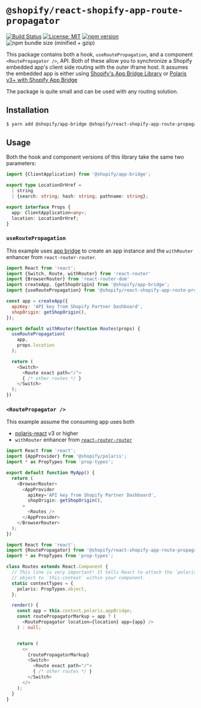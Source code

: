 # `@shopify/react-shopify-app-route-propagator`

[![Build Status](https://travis-ci.org/Shopify/quilt.svg?branch=master)](https://travis-ci.org/Shopify/quilt)
[![License: MIT](https://img.shields.io/badge/License-MIT-green.svg)](LICENSE.md) [![npm version](https://badge.fury.io/js/%40shopify%2Freact-shopify-app-route-propagator.svg)](https://badge.fury.io/js/%40shopify%2Freact-shopify-app-route-propagator) ![npm bundle size (minified + gzip)](https://img.shields.io/bundlephobia/minzip/@shopify/react-shopify-app-route-propagator.svg)

This package contains both a hook, `useRoutePropagation`, and a component `<RoutePropagator />`, API. Both of these allow you to synchronize a Shopify embedded app's client side routing with the outer iframe host. It assumes the embedded app is either using [Shopify's App Bridge Library](https://help.shopify.com/en/api/embedded-apps/app-bridge) or [Polaris v3+ with Shopify App Bridge](https://polaris.shopify.com/components/structure/app-provider#section-initializing-the-shopify-app-bridge)

The package is quite small and can be used with any routing solution.

## Installation

```bash
$ yarn add @shopify/app-bridge @shopify/react-shopify-app-route-propagator
```

## Usage

Both the hook and component versions of this library take the same two parameters:

```typescript
import {ClientApplication} from '@shopify/app-bridge';

export type LocationOrHref =
  | string
  | {search: string; hash: string; pathname: string};

export interface Props {
  app: ClientApplication<any>;
  location: LocationOrHref;
}
```

### `useRoutePropagation`

This example uses [app bridge](https://help.shopify.com/en/api/embedded-apps/app-bridge#set-up-your-app) to create an app instance and the `withRouter` enhancer from `react-router-router`.

```javascript
import React from 'react';
import {Switch, Route, withRouter} from 'react-router'
import {BrowserRouter} from 'react-router-dom'
import createApp, {getShopOrigin} from '@shopify/app-bridge';
import {useRoutePropagation} from '@shopify/react-shopify-app-route-propagator';

const app = createApp({
  apiKey: 'API key from Shopify Partner Dashboard',
  shopOrigin: getShopOrigin(),
});

export default withRouter(function Routes(props) {
  useRoutePropagation(
    app,
    props.location
  );

  return (
    <Switch>
      <Route exact path="/">
      { /* other routes */ }
    </Switch>
  );
})
```

### `<RoutePropagator />`

This example assume the consuming app uses both

- [polaris-react](https://github.com/Shopify/polaris-react) v3 or higher
- `withRouter` enhancer from [`react-router-router`](https://github.com/ReactTraining/react-router)

```typescript
import React from 'react';
import {AppProvider} from '@shopify/polaris';
import * as PropTypes from 'prop-types';

export default function MyApp() {
  return (
    <BrowserRouter>
      <AppProvider
        apiKey='API key from Shopify Partner Dashboard',
        shopOrigin: getShopOrigin(),
      >
        <Routes />
      </AppProvider>
    </BrowserRouter>
  );
})
```

```typescript
import React from 'react';
import {RoutePropagator} from '@shopify/react-shopify-app-route-propagator';
import * as PropTypes from 'prop-types';

class Routes extends React.Component {
  // This line is very important! It tells React to attach the `polaris`
  // object to `this.context` within your component.
  static contextTypes = {
    polaris: PropTypes.object,
  };

  render() {
    const app = this.context.polaris.appBridge;
    const routePropagatorMarkup = app ? (
      <RoutePropagator location={location} app={app} />
    ) : null;


    return (
      <>
        {routePropagatorMarkup}
        <Switch>
          <Route exact path="/">
          { /* other routes */ }
        </Switch>
      </>
    );
  }
}
```
